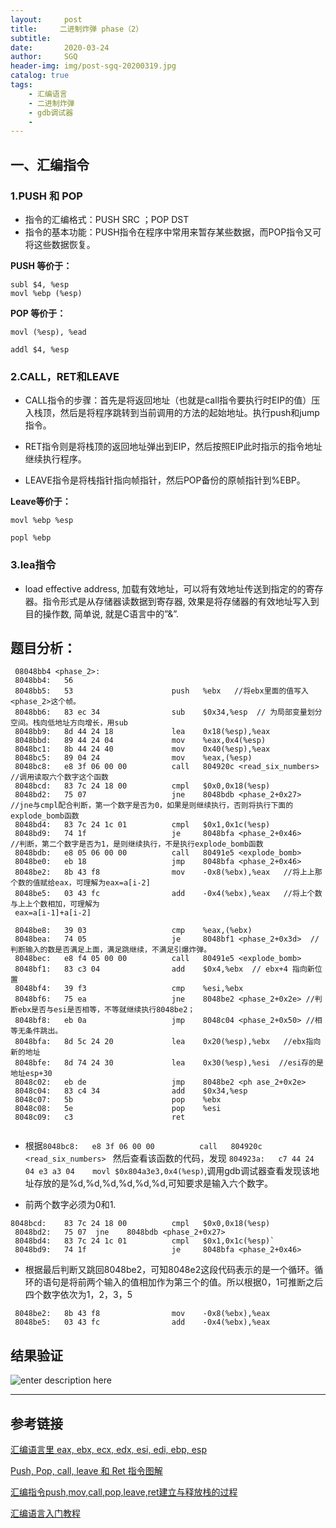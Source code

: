 ```yaml
---
layout:     post
title:     二进制炸弹 phase（2）
subtitle:   
date:       2020-03-24
author:     SGQ
header-img: img/post-sgq-20200319.jpg
catalog: true
tags:
    - 汇编语言
    - 二进制炸弹
    - gdb调试器
    - 
---
```


## 一、汇编指令

### 1.PUSH 和 POP

* 指令的汇编格式：PUSH SRC ；POP DST
* 指令的基本功能：PUSH指令在程序中常用来暂存某些数据，而POP指令又可将这些数据恢复。

**PUSH 等价于：**


`subl $4, %esp `<br>
`movl %ebp (%esp)`

**POP 等价于：**

`movl (%esp), %ead`<br>

`addl $4, %esp`

### 2.CALL，RET和LEAVE
* CALL指令的步骤：首先是将返回地址（也就是call指令要执行时EIP的值）压入栈顶，然后是将程序跳转到当前调用的方法的起始地址。执行push和jump指令。

* RET指令则是将栈顶的返回地址弹出到EIP，然后按照EIP此时指示的指令地址继续执行程序。

* LEAVE指令是将栈指针指向帧指针，然后POP备份的原帧指针到%EBP。

**Leave等价于：**

`movl %ebp %esp`<br>

`popl %ebp`


### 3.lea指令
* load effective address, 加载有效地址，可以将有效地址传送到指定的的寄存器。指令形式是从存储器读数据到寄存器, 效果是将存储器的有效地址写入到目的操作数, 简单说, 就是C语言中的”&”.

## 题目分析：


``` 
 08048bb4 <phase_2>:
 8048bb4:	56                   	 
 8048bb5:	53                   	push   %ebx   //将ebx里面的值写入<phase_2>这个帧。
 8048bb6:	83 ec 34             	sub    $0x34,%esp  // 为局部变量划分空间。栈向低地址方向增长，用sub
 8048bb9:	8d 44 24 18          	lea    0x18(%esp),%eax
 8048bbd:	89 44 24 04          	mov    %eax,0x4(%esp)
 8048bc1:	8b 44 24 40          	mov    0x40(%esp),%eax
 8048bc5:	89 04 24             	mov    %eax,(%esp)
 8048bc8:	e8 3f 06 00 00       	call   804920c <read_six_numbers>   //调用读取六个数字这个函数
 8048bcd:	83 7c 24 18 00       	cmpl   $0x0,0x18(%esp)    
 8048bd2:	75 07                	jne    8048bdb <phase_2+0x27>   //jne与cmpl配合判断，第一个数字是否为0，如果是则继续执行，否则将执行下面的explode_bomb函数
 8048bd4:	83 7c 24 1c 01       	cmpl   $0x1,0x1c(%esp)
 8048bd9:	74 1f                	je     8048bfa <phase_2+0x46>    //判断，第二个数字是否为1，是则继续执行，不是执行explode_bomb函数
 8048bdb:	e8 05 06 00 00       	call   80491e5 <explode_bomb>         
 8048be0:	eb 18                	jmp    8048bfa <phase_2+0x46>
 8048be2:	8b 43 f8             	mov    -0x8(%ebx),%eax   //将上上那个数的值赋给eax，可理解为eax=a[i-2]
 8048be5:	03 43 fc             	add    -0x4(%ebx),%eax   //将上个数与上上个数相加，可理解为
 eax=a[i-1]+a[i-2]

 8048be8:	39 03                	cmp    %eax,(%ebx)
 8048bea:	74 05                	je     8048bf1 <phase_2+0x3d>  //判断输入的数是否满足上面，满足跳继续，不满足引爆炸弹。
 8048bec:	e8 f4 05 00 00       	call   80491e5 <explode_bomb>
 8048bf1:	83 c3 04             	add    $0x4,%ebx  // ebx+4 指向新位置
 8048bf4:	39 f3                	cmp    %esi,%ebx  
 8048bf6:	75 ea                	jne    8048be2 <phase_2+0x2e> //判断ebx是否与esi是否相等，不等就继续执行8048be2；
 8048bf8:	eb 0a                	jmp    8048c04 <phase_2+0x50> //相等无条件跳出。
 8048bfa:	8d 5c 24 20          	lea    0x20(%esp),%ebx   //ebx指向新的地址
 8048bfe:	8d 74 24 30          	lea    0x30(%esp),%esi  //esi存的是地址esp+30
 8048c02:	eb de                	jmp    8048be2 <ph ase_2+0x2e>
 8048c04:	83 c4 34             	add    $0x34,%esp
 8048c07:	5b                   	pop    %ebx
 8048c08:	5e                   	pop    %esi
 8048c09:	c3                   	ret    


```

* 根据`8048bc8:	e8 3f 06 00 00       	call   804920c <read_six_numbers> ` 然后查看该函数的代码，发现   `804923a:	c7 44 24 04 e3 a3 04 	movl $0x804a3e3,0x4(%esp)`,调用gdb调试器查看发现该地址存放的是%d,%d,%d,%d,%d,%d,可知要求是输入六个数字。

*   前两个数字必须为0和1.
```
8048bcd:	83 7c 24 18 00       	cmpl   $0x0,0x18(%esp) 
 8048bd2:	75 07  jne    8048bdb <phase_2+0x27> 
 8048bd4:	83 7c 24 1c 01       	cmpl   $0x1,0x1c(%esp)` 
 8048bd9:	74 1f                	je     8048bfa <phase_2+0x46> 
 ```
   
 * 根据最后判断又跳回8048be2，可知8048e2这段代码表示的是一个循环。循环的语句是将前两个输入的值相加作为第三个的值。所以根据0，1可推断之后四个数字依次为1，2，3，5
```
 8048be2:	8b 43 f8             	mov    -0x8(%ebx),%eax   
 8048be5:	03 43 fc             	add    -0x4(%ebx),%eax 
```

## 结果验证
 
 ![enter description here](https://imgkr.cn-bj.ufileos.com/6fff1388-fb4e-415d-b07a-0cb68631c880.png)




















***
## 参考链接
[汇编语言里 eax, ebx, ecx, edx, esi, edi, ebp, esp](https://blog.csdn.net/xiazdong/article/details/7388945)

[Push, Pop, call, leave 和 Ret 指令图解](https://blog.csdn.net/striver1205/article/details/25695437)

[汇编指令push,mov,call,pop,leave,ret建立与释放栈的过程](https://blog.csdn.net/liu_if_else/article/details/72794199?depth_1-utm_source=distribute.pc_relevant.none-task&utm_source=distribute.pc_relevant.none-task)

[汇编语言入门教程](http://www.ruanyifeng.com/blog/2018/01/assembly-language-primer.html)




